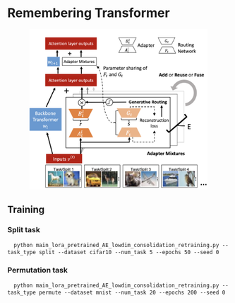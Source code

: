 # Remembering Transformer
<p align="center">
<img src="rt.png" width="80%"/>
</p>


## Training

### Split task
      python main_lora_pretrained_AE_lowdim_consolidation_retraining.py --task_type split --dataset cifar10 --num_task 5 --epochs 50 --seed 0
      
### Permutation task
      python main_lora_pretrained_AE_lowdim_consolidation_retraining.py --task_type permute --dataset mnist --num_task 20 --epochs 200 --seed 0
